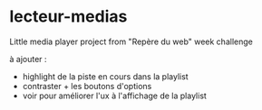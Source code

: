 # lecteur-medias

Little media player project from "Repère du web" week challenge

à ajouter : 
- highlight de la piste en cours dans la playlist
- contraster + les boutons d'options
- voir pour améliorer l'ux à l'affichage de la playlist